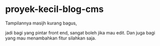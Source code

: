 # proyek-kecil-blog-cms
Tampilannya masijh kurang bagus, 

jadi bagi yang pintar front end,
sangat boleh jika mau edit. Dan juga bagi yang mau menambahkan fitur silahkan saja.
